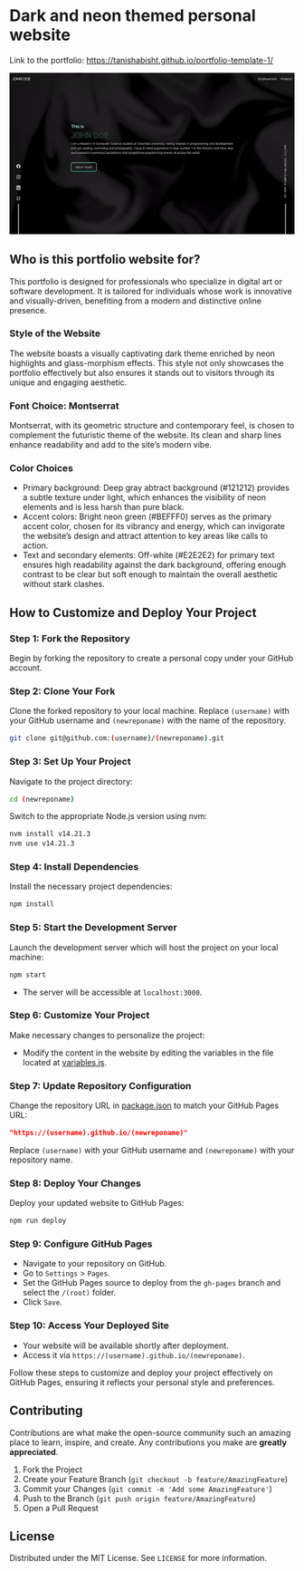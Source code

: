 # Dark and neon themed personal website
Link to the portfolio: https://tanishabisht.github.io/portfolio-template-1/

![Portfolio template - dark and neon theme](demo/demo.gif)

## Who is this portfolio website for?
This portfolio is designed for professionals who specialize in digital art or software development. It is tailored for individuals whose work is innovative and visually-driven, benefiting from a modern and distinctive online presence.

### Style of the Website
The website boasts a visually captivating dark theme enriched by neon highlights and glass-morphism effects. This style not only showcases the portfolio effectively but also ensures it stands out to visitors through its unique and engaging aesthetic.

### Font Choice: Montserrat
Montserrat, with its geometric structure and contemporary feel, is chosen to complement the futuristic theme of the website. Its clean and sharp lines enhance readability and add to the site’s modern vibe.

### Color Choices
- Primary background: Deep gray abtract background (#121212) provides a subtle texture under light, which enhances the visibility of neon elements and is less harsh than pure black.
- Accent colors: Bright neon green (#BEFFF0) serves as the primary accent color, chosen for its vibrancy and energy, which can invigorate the website’s design and attract attention to key areas like calls to action.
- Text and secondary elements: Off-white (#E2E2E2) for primary text ensures high readability against the dark background, offering enough contrast to be clear but soft enough to maintain the overall aesthetic without stark clashes.

## How to Customize and Deploy Your Project

### Step 1: Fork the Repository
Begin by forking the repository to create a personal copy under your GitHub account.

### Step 2: Clone Your Fork
Clone the forked repository to your local machine. Replace `(username)` with your GitHub username and `(newreponame)` with the name of the repository.
```bash
git clone git@github.com:(username)/(newreponame).git
```

### Step 3: Set Up Your Project
Navigate to the project directory:
```bash
cd (newreponame)
```

Switch to the appropriate Node.js version using nvm:
```bash
nvm install v14.21.3
nvm use v14.21.3
```

### Step 4: Install Dependencies
Install the necessary project dependencies:
```bash
npm install
```

### Step 5: Start the Development Server
Launch the development server which will host the project on your local machine:
```bash
npm start
```
- The server will be accessible at `localhost:3000`.

### Step 6: Customize Your Project
Make necessary changes to personalize the project:
- Modify the content in the website by editing the variables in the file located at [variables.js](/src/Content/variables.js).

### Step 7: Update Repository Configuration
Change the repository URL in [package.json](/package.json) to match your GitHub Pages URL:
```json
"https://(username).github.io/(newreponame)"
```
Replace `(username)` with your GitHub username and `(newreponame)` with your repository name.

### Step 8: Deploy Your Changes
Deploy your updated website to GitHub Pages:
```bash
npm run deploy
```

### Step 9: Configure GitHub Pages
- Navigate to your repository on GitHub.
- Go to `Settings` > `Pages`.
- Set the GitHub Pages source to deploy from the `gh-pages` branch and select the `/(root)` folder.
- Click `Save`.

### Step 10: Access Your Deployed Site
- Your website will be available shortly after deployment.
- Access it via `https://(username).github.io/(newreponame)`.

Follow these steps to customize and deploy your project effectively on GitHub Pages, ensuring it reflects your personal style and preferences.

## Contributing
Contributions are what make the open-source community such an amazing place to learn, inspire, and create. Any contributions you make are **greatly appreciated**.
1. Fork the Project
2. Create your Feature Branch (`git checkout -b feature/AmazingFeature`)
3. Commit your Changes (`git commit -m 'Add some AmazingFeature'`)
4. Push to the Branch (`git push origin feature/AmazingFeature`)
5. Open a Pull Request

## License
Distributed under the MIT License. See `LICENSE` for more information.